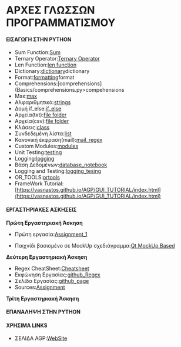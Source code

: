 # ΑΡΧΕΣ ΓΛΩΣΣΩΝ ΠΡΟΓΡΑΜΜΑΤΙΣΜΟΥ

#### ΕΙΣΑΓΩΓΗ ΣΤΗΝ PYTHON
    
 * Sum Function:[Sum](Basics/sum)
 * Ternary Operator:[Ternary Operator](Basics/ternary_operator.py)
 * Len Function:[len function](Basics/len.py)
 * Dictionary:[dictionary](Basics/dictionary.py)dictionary
 * Format:[formatting](Basics/format.py)format
 * Comprehensions:[comprehensions](Basics/comprehensions.py>compehensions
 * Max:[max](Basics/max.py)
* Αλφαριθμητικά:[strings](Basics/strings.py)
* Δομή if_else:[if_else](Basics/if_else.py)
* Αρχεία(txt):[file folder](Basics/file(txt))
* Αρχεία(csv):[file folder](Basics/file(csv))
* Κλάσεις:[class](Basics/class.py)
* Συνδεδεμένη λίστα:[list](Basics/linked_list.py)
* Κανονική έκφραση(mail):[mail_regex](Basics/mail.py)
* Custom Modules:[modules](Basics/modules)
* Unit Testing:[testing](Basics/testing.py)
* Logging:[logging](Basics/Logging.py)
 * Βάση Δεδομένων:[database_notebook](Basics/database.ipynb)
 * Logging and Testing:[logging_tesing](Logs_And_Tests)
 * OR_TOOLS:[ortools](OR_TOOLS)
 * FrameWork Tutorial:[https://vasnastos.github.io/AGP/GUI_TUTORIAL/index.html](https://vasnastos.github.io/AGP/GUI_TUTORIAL/index.html)


#### ΕΡΓΑΣΤΗΡΙΑΚΕΣ ΑΣΚΗΣΕΙΣ

**Πρώτη Εργαστηριακή Άσκηση**
    
* Πρώτη εργασία:[Assignment_1](ASSIGNMENT_1)
    
* Παιχνίδι βασισμένο σε MockUp σχεδιάγραμμα:[Qt MockUp Based](RPS_MockUp)
    
**Δεύτερη Εργαστηριακή Άσκηση**
  
  * Regex CheatSheet:[Cheatsheet](https://cheatography.com/davechild/cheat-sheets/regular-expressions/pdf_bw/)
  * Εκφώνηση Εργασίας:[github_Regex](https://chgogos.github.io/dituoi_agp/resources/agp_assignment20210329.pdf)
  * Σελίδα Εργασίας:[github_page](https://vasnastos.github.io/Assignment_AGP/)
  * Sources:[Assignment](https://github.com/vasnastos/Assignment_AGP)
 

**Τρίτη Εργαστηριακή Άσκηση**


#### ΕΠΑΝΑΛΗΨΗ ΣΤΗΝ PYTHON



#### ΧΡΗΣΙΜΑ LINKS

* ΣΕΛΙΔΑ AGP:[WebSite](https://vasnastos.github.io/AGP/)
